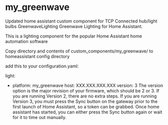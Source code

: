 # my_greenwave
Updated home assistant custom component for TCP Connected hub/light bulbs
GreenwaveLighting
Greenwave Lighting for Home Assistant.

This is a lighting component for the popular Home Assistant home automation software

Copy directory and contents of custom_components/my_greenwave/ to homeassistant config directory

add this to your configuration.yaml:

light:
  - platform: my_greenwave
    host: XXX.XXX.XXX.XXX
    version: 3
The version option is the major revision of your firmware, which should be 2 or 3. If you are running Version 2, there are no extra steps. If you are running Version 3, you must press the Sync button on the gateway prior to the first launch of Home Assistant, so a token can be grabbed. Once home assistant has started, you can either press the Sync button again or wait for it to time out manually.
